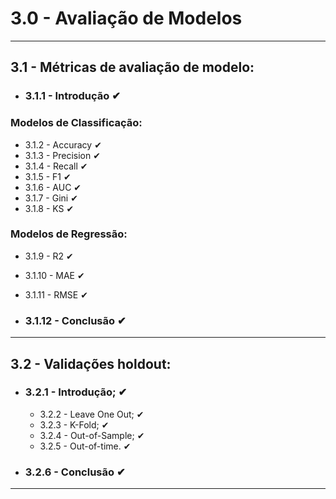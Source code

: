 # 3.0 - Avaliação de Modelos
---

## 3.1 - Métricas de avaliação de modelo:
* ### 3.1.1 - Introdução ✔
 
 ### Modelos de Classificação: 
  * 3.1.2  - Accuracy ✔
  * 3.1.3  - Precision ✔
  * 3.1.4  - Recall ✔
  * 3.1.5  - F1 ✔
  * 3.1.6  - AUC ✔
  * 3.1.7  - Gini ✔
  * 3.1.8  - KS ✔
 
 ### Modelos de Regressão: 
 * 3.1.9  - R2 ✔
 * 3.1.10 - MAE ✔
 * 3.1.11 - RMSE ✔

* ### 3.1.12 - Conclusão ✔

---

## 3.2 - Validações holdout:
* ### 3.2.1 - Introdução; ✔
  * 3.2.2 - Leave One Out; ✔
  * 3.2.3 - K-Fold; ✔
  * 3.2.4 - Out-of-Sample; ✔ 
  * 3.2.5 - Out-of-time. ✔

* ### 3.2.6 - Conclusão ✔
---
